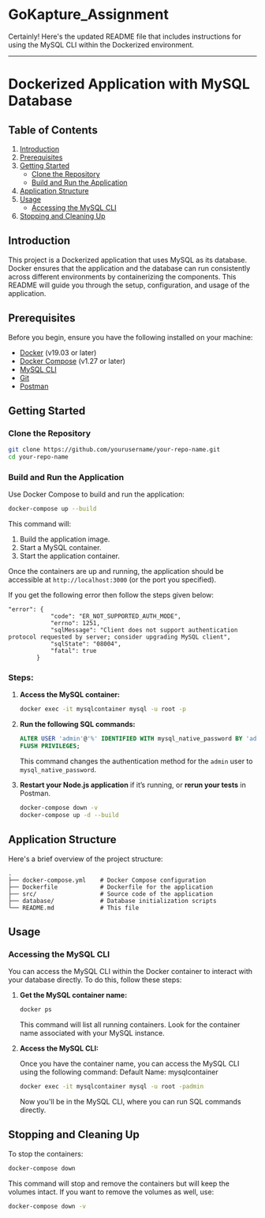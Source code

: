 # GoKapture_Assignment

Certainly! Here's the updated README file that includes instructions for using the MySQL CLI within the Dockerized environment.

---

# Dockerized Application with MySQL Database

## Table of Contents

1. [Introduction](#introduction)
2. [Prerequisites](#prerequisites)
3. [Getting Started](#getting-started)
   - [Clone the Repository](#clone-the-repository)
   - [Build and Run the Application](#build-and-run-the-application)
4. [Application Structure](#application-structure)
5. [Usage](#usage)
   - [Accessing the MySQL CLI](#accessing-the-mysql-cli)
6. [Stopping and Cleaning Up](#stopping-and-cleaning-up)

## Introduction

This project is a Dockerized application that uses MySQL as its database. Docker ensures that the application and the database can run consistently across different environments by containerizing the components. This README will guide you through the setup, configuration, and usage of the application.

## Prerequisites

Before you begin, ensure you have the following installed on your machine:

- [Docker](https://www.docker.com/get-started) (v19.03 or later)
- [Docker Compose](https://docs.docker.com/compose/install/) (v1.27 or later)
- [MySQL CLI](https://dev.mysql.com/downloads/installer/)
- [Git](https://git-scm.com/)
- [Postman](https://www.postman.com/downloads/)

## Getting Started

### Clone the Repository

```bash
git clone https://github.com/yourusername/your-repo-name.git
cd your-repo-name
```

### Build and Run the Application

Use Docker Compose to build and run the application:

```bash
docker-compose up --build
```

This command will:

1. Build the application image.
2. Start a MySQL container.
3. Start the application container.

Once the containers are up and running, the application should be accessible at `http://localhost:3000` (or the port you specified).

If you get the following error then follow the steps given below:
```
"error": {
            "code": "ER_NOT_SUPPORTED_AUTH_MODE",
            "errno": 1251,
            "sqlMessage": "Client does not support authentication protocol requested by server; consider upgrading MySQL client",
            "sqlState": "08004",
            "fatal": true
        }
```

### Steps:

1. **Access the MySQL container:**

   ```bash
   docker exec -it mysqlcontainer mysql -u root -p
   ```

2. **Run the following SQL commands:**

   ```sql
   ALTER USER 'admin'@'%' IDENTIFIED WITH mysql_native_password BY 'admin';
   FLUSH PRIVILEGES;
   ```

   This command changes the authentication method for the `admin` user to `mysql_native_password`.

3. **Restart your Node.js application** if it’s running, or **rerun your tests** in Postman.

   ```bash
   docker-compose down -v
   docker-compose up -d --build
   ```

## Application Structure

Here's a brief overview of the project structure:

```plaintext
.
├── docker-compose.yml    # Docker Compose configuration
├── Dockerfile            # Dockerfile for the application
├── src/                  # Source code of the application
├── database/             # Database initialization scripts
└── README.md             # This file
```

## Usage

### Accessing the MySQL CLI

You can access the MySQL CLI within the Docker container to interact with your database directly. To do this, follow these steps:

1. **Get the MySQL container name:**

   ```bash
   docker ps
   ```

   This command will list all running containers. Look for the container name associated with your MySQL instance.

2. **Access the MySQL CLI:**

   Once you have the container name, you can access the MySQL CLI using the following command:
   Default Name: mysqlcontainer

   ```bash
   docker exec -it mysqlcontainer mysql -u root -padmin
   ```

   Now you'll be in the MySQL CLI, where you can run SQL commands directly.

## Stopping and Cleaning Up

To stop the containers:

```bash
docker-compose down
```

This command will stop and remove the containers but will keep the volumes intact. If you want to remove the volumes as well, use:

```bash
docker-compose down -v
```
